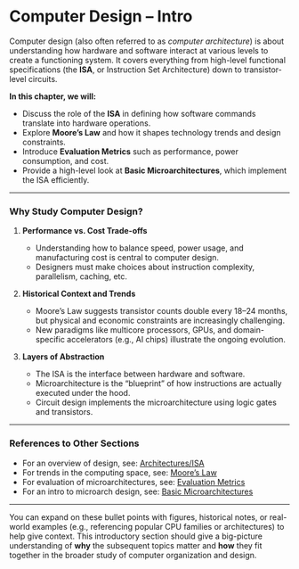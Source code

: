# Computer Design – Intro

Computer design (also often referred to as *computer architecture*) is about understanding how hardware and software interact at various levels to create a functioning system. It covers everything from high-level functional specifications (the **ISA**, or Instruction Set Architecture) down to transistor-level circuits.

**In this chapter, we will:**
- Discuss the role of the **ISA** in defining how software commands translate into hardware operations.
- Explore **Moore’s Law** and how it shapes technology trends and design constraints.
- Introduce **Evaluation Metrics** such as performance, power consumption, and cost.
- Provide a high-level look at **Basic Microarchitectures**, which implement the ISA efficiently.

---

### Why Study Computer Design?

1. **Performance vs. Cost Trade-offs**  
   - Understanding how to balance speed, power usage, and manufacturing cost is central to computer design.  
   - Designers must make choices about instruction complexity, parallelism, caching, etc.

2. **Historical Context and Trends**  
   - Moore’s Law suggests transistor counts double every 18–24 months, but physical and economic constraints are increasingly challenging.  
   - New paradigms like multicore processors, GPUs, and domain-specific accelerators (e.g., AI chips) illustrate the ongoing evolution.

3. **Layers of Abstraction**  
   - The ISA is the interface between hardware and software.  
   - Microarchitecture is the “blueprint” of how instructions are actually executed under the hood.  
   - Circuit design implements the microarchitecture using logic gates and transistors.

---

### References to Other Sections

- For an overview of design, see: [Architectures/ISA](./architectures.md)  
- For trends in the computing space, see: [Moore’s Law](./moores_law.md)  
- For evaluation of microarchitectures, see: [Evaluation Metrics](./evaluation_metrics.md)  
- For an intro to microarch design, see: [Basic Microarchitectures](./microarchitectures.md)

---

You can expand on these bullet points with figures, historical notes, or real-world examples (e.g., referencing popular CPU families or architectures) to help give context. This introductory section should give a big-picture understanding of **why** the subsequent topics matter and **how** they fit together in the broader study of computer organization and design.
